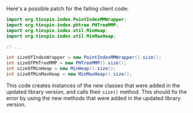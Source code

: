 Here's a possible patch for the failing client code:

```java
import org.tinspin.index.PointIndexMMWrapper;
import org.tinspin.index.phtree.PHTreeMMP;
import org.tinspin.index.util.MinHeap;
import org.tinspin.index.util.MinMaxHeap;

// ...

int sizeOfIndexWrapper = new PointIndexMMWrapper().size();
int sizeOfPHTreeMMP = new PHTreeMMP().size();
int sizeOfMinHeap = new MinHeap().size();
int sizeOfMinMaxHeap = new MinMaxHeap().size();
```

This code creates instances of the new classes that were added in the updated library version, and calls their `size()` method. This should fix the error by using the new methods that were added in the updated library version.